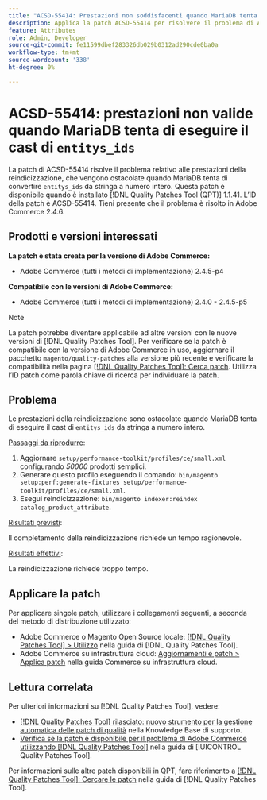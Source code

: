 ```yaml
---
title: "ACSD-55414: Prestazioni non soddisfacenti quando MariaDB tenta di eseguire il cast di entitys_ids"
description: Applica la patch ACSD-55414 per risolvere il problema di Adobe Commerce quando MariaDB tenta di convertire "entitys_ids" da stringa a numero intero, ostacolando le prestazioni della reindicizzazione.
feature: Attributes
role: Admin, Developer
source-git-commit: fe11599dbef283326db029b0312ad290cde0ba0a
workflow-type: tm+mt
source-wordcount: '338'
ht-degree: 0%

---
```


# ACSD-55414: prestazioni non valide quando MariaDB tenta di eseguire il cast di `entitys_ids`

La patch di ACSD-55414 risolve il problema relativo alle prestazioni della reindicizzazione, che vengono ostacolate quando MariaDB tenta di convertire `entitys_ids` da stringa a numero intero. Questa patch è disponibile quando è installato [!DNL Quality Patches Tool (QPT)] 1.1.41. L’ID della patch è ACSD-55414. Tieni presente che il problema è risolto in Adobe Commerce 2.4.6.

## Prodotti e versioni interessati

**La patch è stata creata per la versione di Adobe Commerce:**

* Adobe Commerce (tutti i metodi di implementazione) 2.4.5-p4

**Compatibile con le versioni di Adobe Commerce:**

* Adobe Commerce (tutti i metodi di implementazione) 2.4.0 - 2.4.5-p5

>[!NOTE]
>
>La patch potrebbe diventare applicabile ad altre versioni con le nuove versioni di [!DNL Quality Patches Tool]. Per verificare se la patch è compatibile con la versione di Adobe Commerce in uso, aggiornare il pacchetto `magento/quality-patches` alla versione più recente e verificare la compatibilità nella pagina [[!DNL Quality Patches Tool]: Cerca patch](https://experienceleague.adobe.com/tools/commerce-quality-patches/index.html). Utilizza l’ID patch come parola chiave di ricerca per individuare la patch.

## Problema

Le prestazioni della reindicizzazione sono ostacolate quando MariaDB tenta di eseguire il cast di `entitys_ids` da stringa a numero intero.

<u>Passaggi da riprodurre</u>:

1. Aggiornare `setup/performance-toolkit/profiles/ce/small.xml` configurando *50000* prodotti semplici.
1. Generare questo profilo eseguendo il comando: `bin/magento setup:perf:generate-fixtures setup/performance-toolkit/profiles/ce/small.xml`.
1. Esegui reindicizzazione: `bin/magento indexer:reindex catalog_product_attribute`.

<u>Risultati previsti</u>:

Il completamento della reindicizzazione richiede un tempo ragionevole.

<u>Risultati effettivi</u>:

La reindicizzazione richiede troppo tempo.

## Applicare la patch

Per applicare singole patch, utilizzare i collegamenti seguenti, a seconda del metodo di distribuzione utilizzato:

* Adobe Commerce o Magento Open Source locale: [[!DNL Quality Patches Tool] > Utilizzo](/help/tools/quality-patches-tool/usage.md) nella guida di [!DNL Quality Patches Tool].
* Adobe Commerce su infrastruttura cloud: [Aggiornamenti e patch > Applica patch](https://experienceleague.adobe.com/docs/commerce-cloud-service/user-guide/develop/upgrade/apply-patches.html) nella guida Commerce su infrastruttura cloud.

## Lettura correlata

Per ulteriori informazioni su [!DNL Quality Patches Tool], vedere:

* [[!DNL Quality Patches Tool] rilasciato: nuovo strumento per la gestione automatica delle patch di qualità](https://experienceleague.adobe.com/en/docs/commerce-knowledge-base/kb/announcements/commerce-announcements/magento-quality-patches-released-new-tool-to-self-serve-quality-patches) nella Knowledge Base di supporto.
* [Verifica se la patch è disponibile per il problema di Adobe Commerce utilizzando  [!DNL Quality Patches Tool]](/help/tools/quality-patches-tool/patches-available-in-qpt/check-patch-for-magento-issue-with-magento-quality-patches.md) nella guida di [!UICONTROL Quality Patches Tool].


Per informazioni sulle altre patch disponibili in QPT, fare riferimento a [[!DNL Quality Patches Tool]: Cercare le patch](https://experienceleague.adobe.com/tools/commerce-quality-patches/index.html) nella guida di [!DNL Quality Patches Tool].
